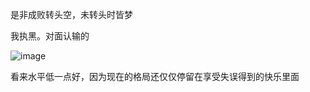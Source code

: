 是非成败转头空，未转头时皆梦

我执黑。对面认输的

![image](https://img2022.cnblogs.com/blog/1797571/202207/1797571-20220714221932165-635356564.gif)

看来水平低一点好，因为现在的格局还仅仅停留在享受失误得到的快乐里面